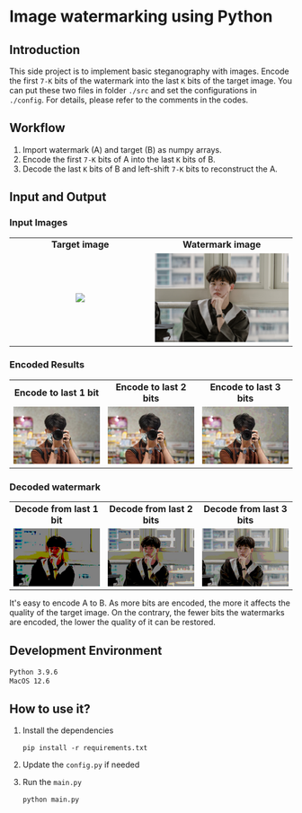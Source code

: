 # Image watermarking using Python
## Introduction
This side project is to implement basic steganography with images. Encode the first `7-K` bits of the watermark into the last `K` bits of the target image. You can put these two files in folder `./src` and set the configurations in `./config`. For details, please refer to the comments in the codes.

## Workflow
1. Import watermark (A) and target (B) as numpy arrays.
2. Encode the first `7-K` bits of A into the last `K` bits of B.
3. Decode the last `K` bits of B and left-shift `7-K` bits to reconstruct the A.

## Input and Output
### Input Images
<table class="col2" border="0">
 <tr>
    <td><b style="font-size:16px">Target image</b></td>
    <td><b style="font-size:16px">Watermark image</b></td>
 </tr>
 <tr>
    <td><img width="500px" src="./src/target.jpg"></img></td>
    <td><img width="500px" src="./src/watermark.jpg"></img></td>
 </tr>
</table>

### Encoded Results
<table class="col3" border="0">
 <tr>
    <td><b style="font-size:16px">Encode to last 1 bit</b></td>
    <td><b style="font-size:16px">Encode to last 2 bits</b></td>
    <td><b style="font-size:16px">Encode to last 3 bits</b></td>
 </tr>
 <tr>
    <td><img src="./dest/encode_last_1_bits.jpg"></img></td>
    <td><img src="./dest/encode_last_2_bits.jpg"></img></td>
    <td><img src="./dest/encode_last_3_bits.jpg"></img></td>
 </tr>
</table>

### Decoded watermark
<table class="col3" border="0">
 <tr>
    <td><b style="font-size:16px">Decode from last 1 bit</b></td>
    <td><b style="font-size:16px">Decode from last 2 bits</b></td>
    <td><b style="font-size:16px">Decode from last 3 bits</b></td>
 </tr>
 <tr>
    <td><img src="./dest/decode_last_1_bits.jpg"></img></td>
    <td><img src="./dest/decode_last_2_bits.jpg"></img></td>
    <td><img src="./dest/decode_last_3_bits.jpg"></img></td>
 </tr>
</table>

It's easy to encode A to B. As more bits are encoded, the more it affects the quality of the target image. On the contrary, the fewer bits the watermarks are encoded, the lower the quality of it can be restored.


## Development Environment
```
Python 3.9.6
MacOS 12.6
```

## How to use it?
1. Install the dependencies
    ```shell
    pip install -r requirements.txt
    ```
2. Update the `config.py` if needed

3. Run the `main.py`
    ```shell
    python main.py
    ```

<style>

td {
    text-align: center;
    vertical-align: middle;
}

.col2 td {
    max-width:50%;
    width:50%;
}

.col3 td {
    max-width:33%;
    width:33%;
}

table {
    width:100%;
}

</style>